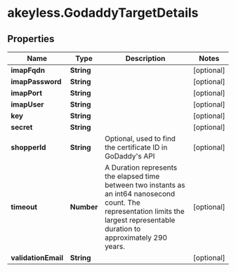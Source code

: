 # akeyless.GodaddyTargetDetails

## Properties

Name | Type | Description | Notes
------------ | ------------- | ------------- | -------------
**imapFqdn** | **String** |  | [optional] 
**imapPassword** | **String** |  | [optional] 
**imapPort** | **String** |  | [optional] 
**imapUser** | **String** |  | [optional] 
**key** | **String** |  | [optional] 
**secret** | **String** |  | [optional] 
**shopperId** | **String** | Optional, used to find the certificate ID in GoDaddy&#39;s API | [optional] 
**timeout** | **Number** | A Duration represents the elapsed time between two instants as an int64 nanosecond count. The representation limits the largest representable duration to approximately 290 years. | [optional] 
**validationEmail** | **String** |  | [optional] 


